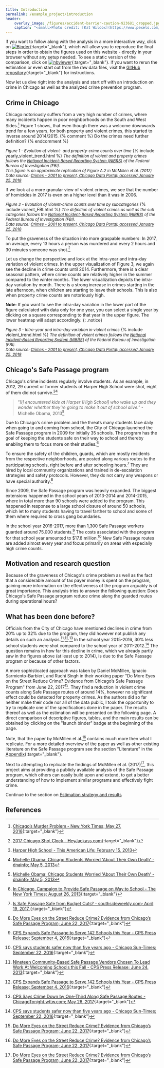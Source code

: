 ```yaml
---
title: Introduction
permalink: /example_project/introduction
header:
    overlay_image: /figures/accident-barrier-caution-923681_cropped.jpg
    caption: "<small>Photo credit: [Kat Wilcox](https://www.pexels.com/photo/crime-scene-do-not-cross-signage-923681/)</small>"
---
```

If you want to follow along with the analysis in a more interactive way, click on [![Binder](https://mybinder.org/badge.svg)](https://mybinder.org/v2/gh/binste/chicago_safepassage_evaluation/master?filepath=notebooks%2F5_analysis%2F1.0-binste-analyze-crime-results-census-block-level.ipynb){:target="_blank"}, which will allow you to reproduce the final steps in order to obtain the figures used on this website - directly in your browser without any setup needed. To see a static version of the comparison, click on [![nbviewer](https://img.shields.io/badge/render-nbviewer-orange.svg)](https://nbviewer.jupyter.org/github/binste/chicago_safepassage_evaluation/blob/master/notebooks/5_analysis/1.0-binste-analyze-crime-results-census-block-level.ipynb){:target="_blank"}. If you want to rerun the estimation or even start out from the raw data files, visit the [GitHub repository](https://github.com/binste/chicago_safepassage_evaluation){:target="_blank"} for instructions.

Now let us dive right into the analysis and start off with an introduction on crime in Chicago as well as the analyzed crime prevention program.

## Crime in Chicago
Chicago notoriously suffers from a very high number of crimes, where many incidents happen in poor neighborhoods on the South and West Sides.[^1] Figure 1 shows, that even though there was a welcome downwards trend for a few years, for both property and violent crimes, this started to inverse around 2014/2015.
{% comment %}
Do the crimes need further definition?
{% endcomment %}

*<font size="-1">Figure 1 - Evolution of violent- and property-crime counts over time</font>*
{% include yearly_violent_trend.html %}
*<font size="-1">The definition of violent and property crimes follows the <a href="http://gis.chicagopolice.org/clearmap_crime_sums/crime_types.html" target="_blank">National Incident-Based Reporting System (NIBRS)</a> of the Federal Bureau of Investigation (FBI).<br />
This figure is an approximate replication of Figure A.2 in McMillen et al. (2017)<br />
Data source: <a href="https://data.cityofchicago.org/Public-Safety/Crimes-2001-to-present/ijzp-q8t2" target="_blank">Crimes - 2001 to present, Chicago Data Portal; accessed January 25, 2018</a></font>*


If we look at a more granular view of violent crimes, we see that the number of homicides in 2017 is even on a higher level than it was in 2006.

*<font size="-1">Figure 2 - Evolution of violent-crime counts over time by subcategories</font>*
{% include violent_FBI.html %}
*<font size="-1">The definition of violent crimes as well as the sub categories follows the <a href="http://gis.chicagopolice.org/clearmap_crime_sums/crime_types.html" target="_blank">National Incident-Based Reporting System (NIBRS)</a> of the Federal Bureau of Investigation (FBI).<br />
Data source: <a href="https://data.cityofchicago.org/Public-Safety/Crimes-2001-to-present/ijzp-q8t2" target="_blank">Crimes - 2001 to present, Chicago Data Portal; accessed January 25, 2018</a>
</font>*

To put the graveness of the situation into more graspable numbers: In 2017, on average, every 13 hours a person was murdered and every 2 hours and 30 minutes someone was shot.[^2]

Let us change the perspective and look at the intra-year and intra-day variation of violent crimes. In the upper visualization of Figure 3, we again see the decline in crime counts until 2014. Furthermore, there is a clear seasonal pattern, where crime counts are relatively higher in the summer compared to the winter months. The lower visualization depicts the intra-day variation by month. There is a strong increase in crimes starting in the late afternoon, when children are starting to leave their schools. This is also when property crime counts are notoriously high.

**Note**: If you want to see the intra-day variation in the lower part of the figure calculated with data only for one year, you can select a single year by clicking on a square corresponding to that year in the upper figure. The lower heatmap will adapt accordingly.
{: .notice}

*<font size="-1">Figure 3 - Intra-year and intra-day variation in violent crimes</font>*
{% include violent_trend.html %}
*<font size="-1">The definition of violent crimes follows the <a href="http://gis.chicagopolice.org/clearmap_crime_sums/crime_types.html" target="_blank">National Incident-Based Reporting System (NIBRS)</a> of the Federal Bureau of Investigation (FBI).<br />
Data source: <a href="https://data.cityofchicago.org/Public-Safety/Crimes-2001-to-present/ijzp-q8t2" target="_blank">Crimes - 2001 to present, Chicago Data Portal; accessed January 25, 2018</a></font>*

## Chicago's Safe Passage program
Chicago's crime incidents regularly involve students. As an example, in 2012, 29 current or former students of Harper High School were shot, eight of them did not survive.[^11][^12]

>*"[I] encountered kids at Harper [High School] who wake up and they wonder whether they're going to make it out of school alive."* - Michelle Obama, 2013[^12]

Due to Chicago's crime problem and the threats many students face daily when going to and coming from school, the City of Chicago launched the Safe Passage program in 2009 for initially 35 schools. The program has the goal of keeping the students safe on their way to school and thereby enabling them to focus more on their studies.[^10]

To ensure the safety of the children, guards, which are mostly residents from the respective neighborhoods, are posted along various routes to the participating schools, right before and after schooling hours.[^3] They are hired by local community organizations and trained in de-escalation strategies and safety protocols. However, they do not carry any weapons or have special authority.[^8]

Since 2009, the Safe Passage program was heavily expanded. The biggest extensions happened in the school years of 2013-2014 and 2014-2015, where in total more than 90 schools were added to the program. This happened in response to a large school closure of around 50 schools, which let to many students having to travel farther to school and some of them where required to cross gang boundaries.

In the school year 2016-2017, more than 1,300 Safe Passage workers guarded around 75,000 students.[^4] The costs associated with the program for that school year amounted to $17.8 million.[^9] New Safe Passage routes are added almost every year and focus primarily on areas with especially high crime counts.

## Motivation and research question
Because of the graveness of Chicago's crime problem as well as the fact that a considerable amount of tax payer money is spent on the program, gaining more information on the effectiveness of the program arguably is of great importance. This analysis tries to answer the following question: Does Chicago's Safe Passage program reduce crime along the guarded routes during operational hours?

## What has been done before?
Officials from the City of Chicago have mentioned declines in crime from 20% up to 32% due to the program, they did however not publish any details on such an analysis.[^5]<sup>,</sup>[^6]<sup>,</sup>[^7] In the school year 2015-2016, 30% less school students were shot compared to the school year of 2011-2012.[^9] The question remains in how far this decline in crime, which we already partly saw in the figures above (at least up to 2014), is due to the Safe Passage program or because of other factors.

A more sophisticated approach was taken by Daniel McMillen, Ignacio Sarmiento-Barbieri, and Ruchi Singh in their working paper "Do More Eyes on the Street Reduce Crime? Evidence from Chicago’s Safe Passage Program" from June 22, 2017[^8]. They find a reduction in violent crime counts along Safe Passage routes of around 14%, however no significant effect could be detected for property crimes. As the authors did so far neither make their code nor all of the data public, I took the opportunity to try to replicate one of the specifications done in the paper. The results thereof as well as the estimation will be presented on the following page. A direct comparison of descriptive figures, tables, and the main results can be obtained by clicking on the "launch binder" badge at the beginning of the page.

Note, that the paper by McMillen et al.[^8] contains much more then what I replicate. For a more detailed overview of the paper as well as other existing literature on the Safe Passage program see the section "Literature" in the [Appendix](https://github.com/binste/chicago_safepassage_evaluation/tree/master/reports/appendix/Appendix.pdf){:target="_blank"}.

Next to attempting to replicate the findings of McMillen et al. (2017)[^8], this project aims at providing a publicly available analysis of the Safe Passage program, which others can easily build upon and extend, to get a better understanding of how to implement similar programs and effectively fight crime.

Continue to the section on [Estimation strategy and results](./estimation_and_results.md)

## References

[^1]: [Chicago’s Murder Problem - New York Times; May 27, 2016](https://www.nytimes.com/interactive/2016/05/18/us/chicago-murder-problem.html){:target="_blank"}
[^2]: [2017 Chicago Shot Clock - HeyJackass.com](https://heyjackass.com/2017-chicago-shot-clock/){:target="_blank"}
[^3]: [Is Safe Passage Safe from Budget Cuts? - southsideweekly.com; April 19, 2017 ](https://southsideweekly.com/is-safe-passage-safe-from-budget-cuts/){:target="_blank"}
[^4]: [CPS Expands Safe Passage to Serve 142 Schools this Year - CPS Press Release; September 4, 2016](http://cps.edu/News/Press_releases/Pages/PR1_09_04_2016.aspx){:target="_blank"}
[^5]: [Nineteen Community-Based Safe Passage Vendors Chosen To Lead Work At Welcoming Schools this Fall - CPS Press Release; June 24, 2013](https://cps.edu/News/Press_releases/Pages/PR1_06_24_2013.aspx){:target="_blank"}
[^6]: [CPS Expands Safe Passage to Serve 142 Schools this Year - CPS Press Release; September 4, 2016](https://cps.edu/News/Press_releases/Pages/PR1_09_04_2016.aspx){:target="_blank"}
[^7]: [CPS Says Crime Down by One-Third Along Safe Passage Routes - ChicagoTonight.wttw.com; May 26, 2017](https://chicagotonight.wttw.com/2017/05/26/cps-says-crime-down-one-third-along-safe-passage-routes){:target="_blank"}
[^8]: [Do More Eyes on the Street Reduce Crime? Evidence from Chicago’s Safe Passage Program; June 22, 2017](https://ignaciomsarmiento.github.io/assets/Safe_Passage_WP.pdf){:target="_blank"}
[^9]: [CPS says students safer now than five years ago - Chicago Sun-Times; September 22, 2016](https://www.pressreader.com/usa/chicago-sun-times/20160922/281582355105718){:target="_blank"}
[^10]: [In Chicago, Campaign to Provide Safe Passage on Way to School - The New York Times; August 26, 2013](https://www.nytimes.com/2013/08/27/education/in-chicago-campaign-to-provide-safe-passage-on-way-to-school.html){:target="_blank"}
[^11]: [Harper High School - This American Life; February 15, 2013](https://www.thisamericanlife.org/487/harper-high-school-part-one)
[^12]: [Michelle Obama: Chicago Students Worried 'About Their Own Death' - dnainfo; May 5, 2013](https://www.dnainfo.com/chicago/20130505/chicago/michelle-obama-chicago-students-worried-about-their-own-death/)
